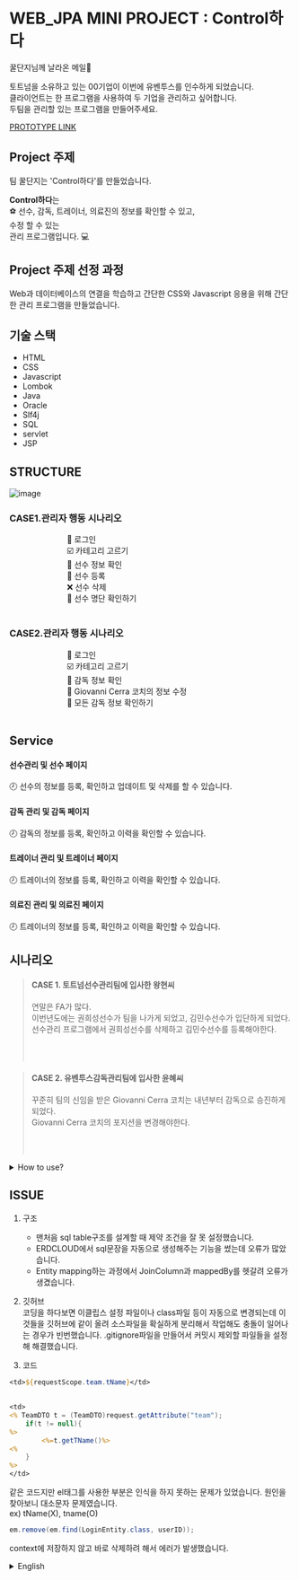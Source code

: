# WEB_JPA MINI PROJECT : Control하다


꿀단지님께 날라온 메일:memo: <br>
<p><p></p>


토트넘을 소유하고 있는 00기업이 이번에 유벤투스를 인수하게 되었습니다.<br>
클라이언트는 한 프로그램을 사용하여 두 기업을 관리하고 싶어합니다.<br>
두팀을 관리할 있는 프로그램을 만들어주세요.<br>

[PROTOTYPE LINK](https://ovenapp.io/project/Bw3y8pT5PFoud5JYHMvDrt6okzKgig7T#bavCk)

## Project 주제

<p><p></p>
팀 꿀단지는 'Control하다'를 만들었습니다. 


<b>Control하다</b>는 <br>
:soccer: 선수, 감독, 트레이너, 의료진의 정보를 확인할 수 있고,  <br>
         수정 할 수 있는<br>
         관리 프로그램입니다. :computer:  <br>

<p><p>

## Project 주제 선정 과정

Web과 데이터베이스의 연결을 학습하고 간단한 CSS와 Javascript 응용을 위해 간단한 관리 프로그램을 만들었습니다.

## 기술 스택

- HTML
- CSS
- Javascript
- Lombok
- Java
- Oracle
- Slf4j
- SQL
- servlet
- JSP

## STRUCTURE

![image](https://user-images.githubusercontent.com/53591258/103433644-6e756900-4c38-11eb-8c58-37fe0e4d236c.png)

### CASE1.관리자 행동 시나리오		
&nbsp;	&nbsp;	&nbsp;	&nbsp;	&nbsp;	&nbsp;	&nbsp;	&nbsp;	&nbsp;	&nbsp;	&nbsp;	&nbsp;	&nbsp;&nbsp;:key: 로그인 <br>
&nbsp;	&nbsp;	&nbsp;	&nbsp;	&nbsp;	&nbsp;	&nbsp;	&nbsp;	&nbsp;	&nbsp;	&nbsp;	&nbsp;	&nbsp;&nbsp;:ballot_box_with_check: 카테고리 고르기 <br>
&nbsp;	&nbsp;	&nbsp;	&nbsp;	&nbsp;	&nbsp;	&nbsp;	&nbsp;	&nbsp;	&nbsp;	&nbsp;	&nbsp;	&nbsp;&nbsp;:couplekiss: 선수 정보 확인 <br>
&nbsp;	&nbsp;	&nbsp;	&nbsp;	&nbsp;	&nbsp;	&nbsp;	&nbsp;	&nbsp;	&nbsp;	&nbsp;	&nbsp;	&nbsp;&nbsp;:pencil: 선수 등록   <br>
&nbsp;	&nbsp;	&nbsp;	&nbsp;	&nbsp;	&nbsp;	&nbsp;	&nbsp;	&nbsp;	&nbsp;	&nbsp;	&nbsp;	&nbsp;&nbsp;:x: 선수 삭제 <br>
&nbsp;	&nbsp;	&nbsp;	&nbsp;	&nbsp;	&nbsp;	&nbsp;	&nbsp;	&nbsp;	&nbsp;	&nbsp;	&nbsp;	&nbsp;&nbsp;:memo: 선수 명단 확인하기 <br>
<br>

### CASE2.관리자 행동 시나리오		
&nbsp;	&nbsp;	&nbsp;	&nbsp;	&nbsp;	&nbsp;	&nbsp;	&nbsp;	&nbsp;	&nbsp;	&nbsp;	&nbsp;	&nbsp;&nbsp;:key: 로그인 <br>
&nbsp;	&nbsp;	&nbsp;	&nbsp;	&nbsp;	&nbsp;	&nbsp;	&nbsp;	&nbsp;	&nbsp;	&nbsp;	&nbsp;	&nbsp;&nbsp;:ballot_box_with_check: 카테고리 고르기 <br>
&nbsp;	&nbsp;	&nbsp;	&nbsp;	&nbsp;	&nbsp;	&nbsp;	&nbsp;	&nbsp;	&nbsp;	&nbsp;	&nbsp;	&nbsp;&nbsp;:couplekiss: 감독 정보 확인 <br>
&nbsp;	&nbsp;	&nbsp;	&nbsp;	&nbsp;	&nbsp;	&nbsp;	&nbsp;	&nbsp;	&nbsp;	&nbsp;	&nbsp;	&nbsp;&nbsp;:pencil: Giovanni Cerra 코치의 정보 수정   <br>
&nbsp;	&nbsp;	&nbsp;	&nbsp;	&nbsp;	&nbsp;	&nbsp;	&nbsp;	&nbsp;	&nbsp;	&nbsp;	&nbsp;	&nbsp;&nbsp;:pencil: 모든 감독 정보 확인하기  <br>
<br>

## Service

#### 선수관리 및 선수 페이지  <br>
:clock8: 선수의 정보를 등록, 확인하고 업데이트 및 삭제를 할 수 있습니다.<br>

<p><p></p>

#### 감독 관리 및 감독 페이지 <br>
:clock8: 감독의 정보를 등록, 확인하고 이력을 확인할 수 있습니다.  <br>

<p><p></p>

#### 트레이너 관리 및 트레이너 페이지 <br>
:clock8: 트레이너의 정보를 등록, 확인하고 이력을 확인할 수 있습니다. <br>
<p><p></p>

#### 의료진 관리 및 의료진 페이지 <br>
:clock8: 트레이너의 정보를 등록, 확인하고 이력을 확인할 수 있습니다. <br>
<p><p></p>

## 시나리오

>#### CASE 1. 토트넘선수관리팀에 입사한 왕현씨 <br>
>연말은 FA가 많다.<br>
>이번년도에는 권희성선수가 팀을 나가게 되었고, 김민수선수가 입단하게 되었다.<br>
>선수관리 프로그램에서 권희성선수를 삭제하고 김민수선수를 등록해야한다.<p> <br>
><br>	


>#### CASE 2. 유벤투스감독관리팀에 입사한 윤혜씨 <br>	
>꾸준히 팀의 신임을 받은 Giovanni Cerra 코치는 내년부터 감독으로 승진하게 되었다.<br>
>Giovanni Cerra 코치의 포지션을 변경해야한다.<p><br>
><br>

<details>
<summary>How to use?</summary>
<div markdown="1">

1. 우선 회원가입 후 로그인합니다  
	![로그인](https://user-images.githubusercontent.com/53591258/104253961-11d84080-54b9-11eb-8885-d086e4f05d64.PNG)  
	![loginDetail](https://user-images.githubusercontent.com/53591258/104253968-17358b00-54b9-11eb-9083-47176b834b1f.PNG)  
2. 팀 생성 후 팀 상세보기로 이동 후 감독, 선수, 의료진, 트레이너 중 하나를 선택해 이동합니다  
	![teamDetail](https://user-images.githubusercontent.com/53591258/104253973-1bfa3f00-54b9-11eb-8ff8-a92abd71e209.PNG)  
	![medical](https://user-images.githubusercontent.com/53591258/104253981-21f02000-54b9-11eb-946b-c9e2b2f48dd7.PNG)  
	![add](https://user-images.githubusercontent.com/53591258/104253984-2583a700-54b9-11eb-9179-1e9418acec7a.PNG)  
3. 팀 내의 해당 구성원 리스트에서 번호를 클릭하거나 새로운 구성원을 생성하면 구성원 상세보기로 이동합니다  
	![medicalDetail](https://user-images.githubusercontent.com/53591258/104253990-29afc480-54b9-11eb-860d-ace65609c034.PNG)  
4. 구성원 상세보기 안에서 수정 삭제 가능합니다  
	![update](https://user-images.githubusercontent.com/53591258/104254001-3207ff80-54b9-11eb-9ade-237fa4f46322.PNG)  
	![afterDelete](https://user-images.githubusercontent.com/53591258/104254009-37654a00-54b9-11eb-828b-d07d4272c36f.PNG)  
    삭제한 후 구성원 리스트  
5. 오른쪽 상단에 위치한 로그아웃 버튼을 누르면 로그아웃 후 로그인 페이지로 이동합니다  
6. 자유롭게 즐기기!  
</div>
</details>

## ISSUE

1. 구조  
	- 맨처음 sql table구조를 설계할 때 제약 조건을 잘 못 설정했습니다.
	- ERDCLOUD에서 sql문장을 자동으로 생성해주는 기능을 썼는데 오류가 많았습니다.
	- Entity mapping하는 과정에서 JoinColumn과 mappedBy를 헷갈려 오류가 생겼습니다.

2. 깃허브  
코딩을 하다보면 이클립스 설정 파일이나 class파일 등이 자동으로 변경되는데 이것들을 깃허브에 같이 올려 소스파일을 확실하게 분리해서 작업해도 충돌이 일어나는 경우가 빈번했습니다.
.gitignore파일을 만들어서 커밋시 제외할 파일들을 설정해 해결했습니다.

3. 코드
```jsp
<td>${requestScope.team.tName}</td>
 		
 		
<td>
<% TeamDTO t = (TeamDTO)request.getAttribute("team"); 
	if(t != null){
%>
		<%=t.getTName()%>		
<%			
	}
%>
</td>
```
같은 코드지만 el태그를 사용한 부분은 인식을 하지 못하는 문제가 있었습니다. 원인을 찾아보니 대소문자 문제였습니다.  
ex) tName(X), tname(O)

```java
em.remove(em.find(LoginEntity.class, userID));
```
context에 저장하지 않고 바로 삭제하려 해서 에러가 발생했습니다.

<details>
<summary>English</summary>
<div markdown="1">

[PROTOTYPE LINK](https://ovenapp.io/project/Bw3y8pT5PFoud5JYHMvDrt6okzKgig7T#bavCk)


## Project topic

It is a program that can manage players, coaches, medical staff, and trainers by creating a soccer team.

## Reason for selecting a topic

We have created a simple administrative program to learn the connection between the Web and the database.

## Technical stack

- HTML
- CSS
-Javascript
- Lombok
- Java
- Oracle
- Slf4j
- SQL
- servlet
- JSP

<details>
<summary>STRUCTURE</summary>
<div markdown="1">

![image](https://user-images.githubusercontent.com/53591258/103433644-6e756900-4c38-11eb-8c58-37fe0e4d236c.png)
</div>
</details>

<details>
<summary>How to use?</summary>
<div markdown="1">

1. First, sign in after signing up for membership.  
    ![로그인](https://user-images.githubusercontent.com/53591258/104253961-11d84080-54b9-11eb-8885-d086e4f05d64.PNG)  
	![loginDetail](https://user-images.githubusercontent.com/53591258/104253968-17358b00-54b9-11eb-9083-47176b834b1f.PNG)  
2. After creating a team, go to the Team Details view and select one of the coaches, athletes, medics, or trainers to move.  
    ![teamDetail](https://user-images.githubusercontent.com/53591258/104253973-1bfa3f00-54b9-11eb-8ff8-a92abd71e209.PNG)  
	![medical](https://user-images.githubusercontent.com/53591258/104253981-21f02000-54b9-11eb-946b-c9e2b2f48dd7.PNG)  
	![add](https://user-images.githubusercontent.com/53591258/104253984-2583a700-54b9-11eb-9179-1e9418acec7a.PNG)  
3. Click a number in the list of appropriate members within a team, or create a new member, and you will be taken to the Members Details view.  
    ![medicalDetail](https://user-images.githubusercontent.com/53591258/104253990-29afc480-54b9-11eb-860d-ace65609c034.PNG)  
4. You can modify and delete it in the Membership Details view.  
    ![update](https://user-images.githubusercontent.com/53591258/104254001-3207ff80-54b9-11eb-9ade-237fa4f46322.PNG)  
	![afterDelete](https://user-images.githubusercontent.com/53591258/104254009-37654a00-54b9-11eb-828b-d07d4272c36f.PNG)  
    List of members after deletion  
5. Press the Logout button located in the upper right corner to logout and go to the login page.
6. Enjoy Yourself Freely!  
</div>
</details>

<details>
<summary>ISSUE</summary>
<div markdown="1">

1. Structure  
	- The constraint was set incorrectly when designing the first sql table structure.
	- we used the function of automatically generate sql sentences in ERDCLOUD , but there were many errors.
	- An error occurred because we were confused between JoinColumn and MappedBy.  

2. Git  
despite of we separate the source file, when coding, the Eclipse settings file or class file are automatically changed, so there were often conflicts.  
Created and resolved the .gitignore file by setting the files to be excluded when committed.

3. Code
```jsp
<td>${requestScope.team.tName}</td>
 		
 		
<td>
<% TeamDTO t = (TeamDTO)request.getAttribute("team"); 
	if(t != null){
%>
		<%=t.getTName()%>		
<%			
	}
%>
</td>
```
There was a problem that the same code but the use of the el-tag was not recognized. When I looked up the cause, it was a case-sensitive problem.  
ex) tName(X), tname(O)

```java
em.remove(em.find(LoginEntity.class, userID));
```
An error occurred because I tried to delete it right away without saving it in context.
</div>
</details>

</div>
</details>
